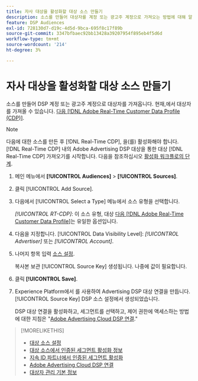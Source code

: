 ```yaml
---
title: 자사 대상을 활성화할 대상 소스 만들기
description: 소스를 만들어 대상자를 계정 또는 광고주 계정으로 가져오는 방법에 대해 알아봅니다.
feature: DSP Audiences
exl-id: 728130d7-d19c-4d5d-9bca-695f8c17f89b
source-git-commit: 3347bfbaec92bb13428a39207954f895eb4f5d6d
workflow-type: tm+mt
source-wordcount: '214'
ht-degree: 3%

---
```


# 자사 대상을 활성화할 대상 소스 만들기

<!-- Will this remain for admin users/Adobe Account Team users only? -->

소스를 만들어 DSP 계정 또는 광고주 계정으로 대상자를 가져옵니다. 현재,에서 대상자를 가져올 수 있습니다. [다음 [!DNL Adobe Real-Time Customer Data Profile (CDP)]](https://experienceleague.adobe.com/docs/experience-platform/rtcdp/overview.html?lang=ko).

>[!NOTE]
>
>다음에 대한 소스를 만든 후 [!DNL Real-Time CDP], 을(를) 활성화해야 합니다. [!DNL Real-Time CDP] 내의 Adobe Advertising DSP 대상을 통한 대상 [!DNL Real-Time CDP] 가져오기를 시작합니다. 다음을 참조하십시오 [활성화 워크플로의 단계](source-about.md#workflow-sources).

1. 메인 메뉴에서 **[!UICONTROL Audiences]** > **[!UICONTROL Sources]**.

1. 클릭 [!UICONTROL Add Source].

1. 다음에서 [!UICONTROL Select a Type] 메뉴에서 소스 유형을 선택합니다.

   *[!UICONTROL RT-CDP]*: 이 소스 유형, 대상 [다음 [!DNL Adobe Real-Time Customer Data Profile]](source-about.md)는 유일한 옵션입니다.

1. 다음을 지정합니다. [!UICONTROL Data Visibility Level]: *[!UICONTROL Advertiser]* 또는 *[!UICONTROL Account]*.

1. 나머지 항목 입력 [소스 설정](source-settings.md).

   복사본 보관 [!UICONTROL Source Key] 생성됩니다. 나중에 값이 필요합니다.

1. 클릭 **[!UICONTROL Save]**.

1. Experience Platform에서 를 사용하여 Advertising DSP 대상 연결을 만듭니다. [!UICONTROL Source Key] DSP 소스 설정에서 생성되었습니다.

   DSP 대상 연결을 활성화하고, 세그먼트를 선택하고, 제어 권한에 액세스하는 방법에 대한 지침은 &quot;[Adobe Advertising Cloud DSP 연결](https://experienceleague.adobe.com/docs/experience-platform/destinations/catalog/advertising/adobe-advertising-cloud-connection.html).&quot;

>[!MORELIKETHIS]
>
>* [대상 소스 설정](source-settings.md)
>* [대상 소스에서 인증된 세그먼트 활성화 정보](source-about.md)
>* [지속 ID 파트너에서 인증된 세그먼트 활성화](source-durable-id.md)<!-- title?-->
>* [Adobe Advertising Cloud DSP 연결](https://experienceleague.adobe.com/docs/experience-platform/destinations/catalog/advertising/adobe-advertising-cloud-connection.html)
>* [대상자 관리 기본 정보](/help/dsp/audiences/audience-about.md)


